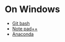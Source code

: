 # On Windows

- [Git bash](https://gitforwindows.org/)
- [Note pad++](https://notepad-plus-plus.org/fr/)
- [Anaconda](https://www.anaconda.com/download/)